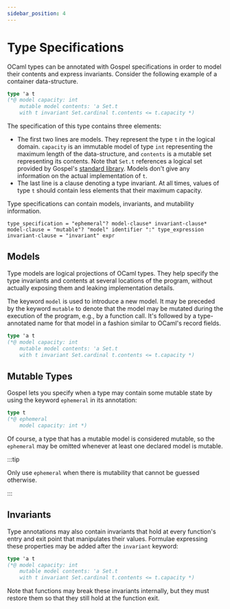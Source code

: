 ```yaml
---
sidebar_position: 4
---
```


# Type Specifications

OCaml types can be annotated with Gospel specifications in order to model their
contents and express invariants. Consider the following example of a container
data-structure.

```ocaml
type 'a t
(*@ model capacity: int
    mutable model contents: 'a Set.t
    with t invariant Set.cardinal t.contents <= t.capacity *)
```

The specification of this type contains three elements:
 - The first two lines are models. They represent the type `t` in the logical
   domain. `capacity` is an immutable model of type `int` representing the
   maximum length of the data-structure, and `contents` is a mutable set
   representing its contents. Note that `Set.t` references a logical set
   provided by Gospel's [standard library](../stdlib). Models don't
   give any information on the actual implementation of `t`.
 - The last line is a clause denoting a type invariant. At all times, values of
   type `t` should contain less elements that their maximum capacity.

Type specifications can contain models, invariants, and mutability information.

```ebnf title="Type specification syntax"
type_specification = "ephemeral"? model-clause* invariant-clause*
model-clause = "mutable"? "model" identifier ":" type_expression
invariant-clause = "invariant" expr
```

## Models

Type models are logical projections of OCaml types. They help specify the type
invariants and contents at several locations of the program, without actually
exposing them and leaking implementation details.

The keyword `model` is used to introduce a new model. It may be preceded by the
keyword `mutable` to denote that the model may be mutated during the execution
of the program, e.g., by a function call. It's followed by a type-annotated
name for that model in a fashion similar to OCaml's record fields.

```ocaml {2,3}
type 'a t
(*@ model capacity: int
    mutable model contents: 'a Set.t
    with t invariant Set.cardinal t.contents <= t.capacity *)
```

## Mutable Types

Gospel lets you specify when a type may contain some mutable state by using the
keyword `ephemeral` in its annotation:

```ocaml {2}
type t
(*@ ephemeral
    model capacity: int *)
```

Of course, a type that has a mutable model is considered mutable, so the
`ephemeral` may be omitted whenever at least one declared model is mutable.

:::tip

Only use `ephemeral` when there is mutability that cannot be guessed otherwise.

:::

## Invariants

Type annotations may also contain invariants that hold at every function's entry and exit
point that manipulates their values. Formulae expressing these
properties may be added after the `invariant` keyword:

```ocaml {4}
type 'a t
(*@ model capacity: int
    mutable model contents: 'a Set.t
    with t invariant Set.cardinal t.contents <= t.capacity *)
```

Note that functions may break these invariants internally, but they must restore them
so that they still hold at the function exit.
